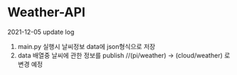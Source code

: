 # Weather-API
2021-12-05 update log
1. main.py 실행시 날씨정보 data에 json형식으로 저장
2. data 배열중 날씨에 관한 정보를 publish  //(pi/weather)  -> (cloud/weather) 로 변경 예정
